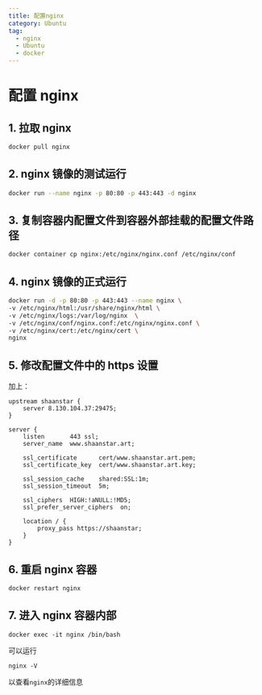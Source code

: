 ```yaml
---
title: 配置nginx
category: Ubuntu
tag:
  - nginx
  - Ubuntu
  - docker
---
```


# 配置 nginx
## 1. 拉取 nginx
```sh
docker pull nginx
```
## 2. nginx 镜像的测试运行
```sh
docker run --name nginx -p 80:80 -p 443:443 -d nginx
```
## 3. 复制容器内配置文件到容器外部挂载的配置文件路径
```sh
docker container cp nginx:/etc/nginx/nginx.conf /etc/nginx/conf
```
## 4. nginx 镜像的正式运行
```sh
docker run -d -p 80:80 -p 443:443 --name nginx \
-v /etc/nginx/html:/usr/share/nginx/html \
-v /etc/nginx/logs:/var/log/nginx  \
-v /etc/nginx/conf/nginx.conf:/etc/nginx/nginx.conf \
-v /etc/nginx/cert:/etc/nginx/cert \
nginx
```
## 5. 修改配置文件中的 https 设置
加上：
```
upstream shaanstar {
    server 8.130.104.37:29475;
}

server {
    listen       443 ssl;
    server_name  www.shaanstar.art;

    ssl_certificate      cert/www.shaanstar.art.pem;
    ssl_certificate_key  cert/www.shaanstar.art.key;

    ssl_session_cache    shared:SSL:1m;
    ssl_session_timeout  5m;

    ssl_ciphers  HIGH:!aNULL:!MD5;
    ssl_prefer_server_ciphers  on;

    location / {
        proxy_pass https://shaanstar;
    }
}
```
## 6. 重启 nginx 容器
```sh
docker restart nginx
```
## 7. 进入 nginx 容器内部
```shell
docker exec -it nginx /bin/bash
```
可以运行
```shell
nginx -V
```
以查看`nginx`的详细信息